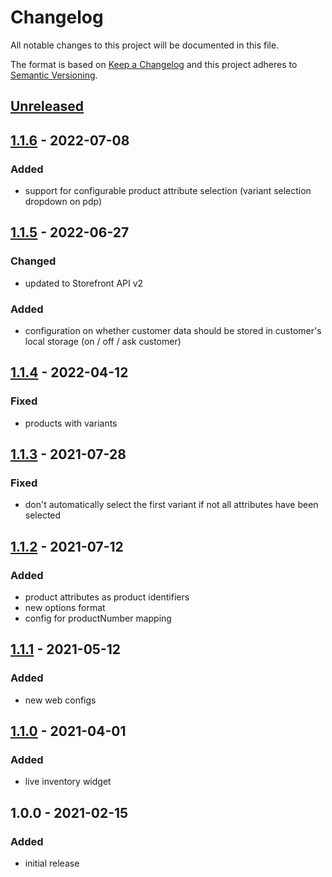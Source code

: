 # Changelog

All notable changes to this project will be documented in this file.

The format is based on [Keep a Changelog](http://keepachangelog.com/) and this project adheres to [Semantic Versioning](http://semver.org/).

## [Unreleased]
## [1.1.6] - 2022-07-08
### Added
- support for configurable product attribute selection (variant selection dropdown on pdp)

## [1.1.5] - 2022-06-27
### Changed
- updated to Storefront API v2

### Added
- configuration on whether customer data should be stored in customer's local storage (on / off / ask customer)

## [1.1.4] - 2022-04-12
### Fixed
- products with variants

## [1.1.3] - 2021-07-28
### Fixed
- don't automatically select the first variant if not all attributes have been selected

## [1.1.2] - 2021-07-12
### Added
- product attributes as product identifiers
- new options format
- config for productNumber mapping

## [1.1.1] - 2021-05-12
### Added
- new web configs

## [1.1.0] - 2021-04-01
### Added
- live inventory widget

## 1.0.0 - 2021-02-15
### Added
- initial release

[Unreleased]: https://github.com/retail-red/magento-2/compare/v1.1.6...HEAD
[1.1.6]: https://github.com/retail-red/magento-2/compare/v1.1.5...v1.1.6
[1.1.5]: https://github.com/retail-red/magento-2/compare/v1.1.4...v1.1.5
[1.1.4]: https://github.com/retail-red/magento-2/compare/v1.1.3...v1.1.4
[1.1.3]: https://github.com/retail-red/magento-2/compare/v1.1.2...v1.1.3
[1.1.2]: https://github.com/retail-red/magento-2/compare/v1.1.1...v1.1.2
[1.1.1]: https://github.com/retail-red/magento-2/compare/v1.1.0...v1.1.1
[1.1.0]: https://github.com/retail-red/magento-2/compare/v1.0.0...v1.1.0
